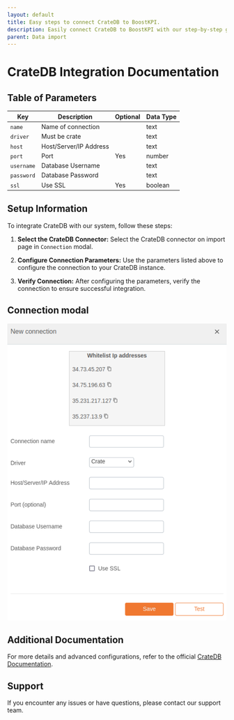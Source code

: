 ```yaml
---
layout: default
title: Easy steps to connect CrateDB to BoostKPI.
description: Easily connect CrateDB to BoostKPI with our step-by-step guide. Enable root-cause analysis and granular alerts on KPI changes.
parent: Data import
---
```


# CrateDB Integration Documentation

## Table of Parameters

| Key        | Description            | Optional | Data Type |
|------------|------------------------|----------|-----------|
| `name`     | Name of connection     |          | text      |
| `driver`   | Must be crate          |          | text      |
| `host`     | Host/Server/IP Address |          | text      |
| `port`     | Port                   | Yes      | number    |
| `username` | Database Username      |          | text      |
| `password` | Database Password      |          | text      |
| `ssl`      | Use SSL                | Yes      | boolean   |

## Setup Information

To integrate CrateDB with our system, follow these steps:

1. **Select the CrateDB Connector:** Select the CrateDB connector on import page in `Connection`
   modal.

2. **Configure Connection Parameters:** Use the parameters listed above to configure the connection
   to your CrateDB instance.

3. **Verify Connection:** After configuring the parameters, verify the connection to ensure
   successful integration.

## Connection modal

![CrateDB Integration](../../../images/integration/cratedb-integration.png)

## Additional Documentation

For more details and advanced configurations, refer to the
official [CrateDB Documentation](https://docs.crate.io/).

## Support

If you encounter any issues or have questions, please contact our support team.
